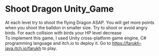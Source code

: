 # Shoot Dragon Unity_Game

At each level try to shoot the flying Dragon ASAP. You will get more 
points when you shoot the balldon in smaller size. Try to shoot or avoid angry birds. 
For each collision with birds your HP level decrease<br>
To implement this game, I used Unity cross-platform game engine, C# programming language 
and itch.io to deploy it. 
 Go to https://farukh-java.itch.io/farukh to play.  
